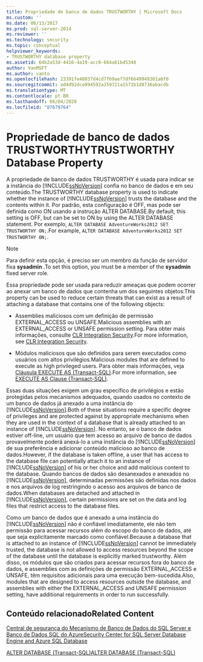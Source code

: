 ```yaml
---
title: Propriedade de banco de dados TRUSTWORTHY | Microsoft Docs
ms.custom: ''
ms.date: 06/13/2017
ms.prod: sql-server-2014
ms.reviewer: ''
ms.technology: security
ms.topic: conceptual
helpviewer_keywords:
- TRUSTWORTHY database property
ms.assetid: 64b2a53d-4416-4a19-acc0-664a61b45348
author: VanMSFT
ms.author: vanto
ms.openlocfilehash: 23391fe48037d4cd7f69aef7df6649949301a0f0
ms.sourcegitcommit: ad4d92dce894592a259721a1571b1d8736abacdb
ms.translationtype: MT
ms.contentlocale: pt-BR
ms.lasthandoff: 08/04/2020
ms.locfileid: "87679764"
---
```

# <a name="trustworthy-database-property"></a><span data-ttu-id="5ec11-102">Propriedade de banco de dados TRUSTWORTHY</span><span class="sxs-lookup"><span data-stu-id="5ec11-102">TRUSTWORTHY Database Property</span></span>
  <span data-ttu-id="5ec11-103">A propriedade de banco de dados TRUSTWORTHY é usada para indicar se a instância do [!INCLUDE[ssNoVersion](../../includes/ssnoversion-md.md)] confia no banco de dados e em seu conteúdo.</span><span class="sxs-lookup"><span data-stu-id="5ec11-103">The TRUSTWORTHY database property is used to indicate whether the instance of [!INCLUDE[ssNoVersion](../../includes/ssnoversion-md.md)] trusts the database and the contents within it.</span></span> <span data-ttu-id="5ec11-104">Por padrão, esta configuração é OFF, mas pode ser definida como ON usando a instrução ALTER DATABASE.</span><span class="sxs-lookup"><span data-stu-id="5ec11-104">By default, this setting is OFF, but can be set to ON by using the ALTER DATABASE statement.</span></span> <span data-ttu-id="5ec11-105">Por exemplo, `ALTER DATABASE AdventureWorks2012 SET TRUSTWORTHY ON;`.</span><span class="sxs-lookup"><span data-stu-id="5ec11-105">For example, `ALTER DATABASE AdventureWorks2012 SET TRUSTWORTHY ON;`.</span></span>  
  
> [!NOTE]  
>  <span data-ttu-id="5ec11-106">Para definir esta opção, é preciso ser um membro da função de servidor fixa **sysadmin** .</span><span class="sxs-lookup"><span data-stu-id="5ec11-106">To set this option, you must be a member of the **sysadmin** fixed server role.</span></span>  
  
 <span data-ttu-id="5ec11-107">Essa propriedade pode ser usada para reduzir ameaças que podem ocorrer ao anexar um banco de dados que contenha um dos seguintes objetos:</span><span class="sxs-lookup"><span data-stu-id="5ec11-107">This property can be used to reduce certain threats that can exist as a result of attaching a database that contains one of the following objects:</span></span>  
  
-   <span data-ttu-id="5ec11-108">Assemblies maliciosos com um definição de permissão EXTERNAL_ACCESS ou UNSAFE.</span><span class="sxs-lookup"><span data-stu-id="5ec11-108">Malicious assemblies with an EXTERNAL_ACCESS or UNSAFE permission setting.</span></span> <span data-ttu-id="5ec11-109">Para obter mais informações, consulte [CLR Integration Security](../clr-integration/security/clr-integration-security.md).</span><span class="sxs-lookup"><span data-stu-id="5ec11-109">For more information, see [CLR Integration Security](../clr-integration/security/clr-integration-security.md).</span></span>  
  
-   <span data-ttu-id="5ec11-110">Módulos maliciosos que são definidos para serem executados como usuários com altos privilégios.</span><span class="sxs-lookup"><span data-stu-id="5ec11-110">Malicious modules that are defined to execute as high privileged users.</span></span> <span data-ttu-id="5ec11-111">Para obter mais informações, veja [Cláusula EXECUTE AS &#40;Transact-SQL&#41;](/sql/t-sql/statements/execute-as-clause-transact-sql).</span><span class="sxs-lookup"><span data-stu-id="5ec11-111">For more information, see [EXECUTE AS Clause &#40;Transact-SQL&#41;](/sql/t-sql/statements/execute-as-clause-transact-sql).</span></span>  
  
 <span data-ttu-id="5ec11-112">Essas duas situações exigem um grau específico de privilégios e estão protegidas pelos mecanismos adequados, quando usados no contexto de um banco de dados já anexado a uma instância do [!INCLUDE[ssNoVersion](../../includes/ssnoversion-md.md)].</span><span class="sxs-lookup"><span data-stu-id="5ec11-112">Both of these situations require a specific degree of privileges and are protected against by appropriate mechanisms when they are used in the context of a database that is already attached to an instance of [!INCLUDE[ssNoVersion](../../includes/ssnoversion-md.md)].</span></span> <span data-ttu-id="5ec11-113">No entanto, se o banco de dados estiver off-line, um usuário que tem acesso ao arquivo de banco de dados provavelmente poderá anexá-lo a uma instância do [!INCLUDE[ssNoVersion](../../includes/ssnoversion-md.md)] de sua preferência e adicionar conteúdo malicioso ao banco de dados.</span><span class="sxs-lookup"><span data-stu-id="5ec11-113">However, if the database is taken offline, a user that has access to the database file can potentially attach it to an instance of [!INCLUDE[ssNoVersion](../../includes/ssnoversion-md.md)] of his or her choice and add malicious content to the database.</span></span> <span data-ttu-id="5ec11-114">Quando bancos de dados são desanexados e anexados no [!INCLUDE[ssNoVersion](../../includes/ssnoversion-md.md)], determinadas permissões são definidas nos dados e nos arquivos de log restringindo o acesso aos arquivos de banco de dados.</span><span class="sxs-lookup"><span data-stu-id="5ec11-114">When databases are detached and attached in [!INCLUDE[ssNoVersion](../../includes/ssnoversion-md.md)], certain permissions are set on the data and log files that restrict access to the database files.</span></span>  
  
 <span data-ttu-id="5ec11-115">Como um banco de dados que é anexado a uma instância do [!INCLUDE[ssNoVersion](../../includes/ssnoversion-md.md)] não é confiável imediatamente, ele não tem permissão para acessar recursos além do escopo do banco de dados, até que seja explicitamente marcado como confiável.</span><span class="sxs-lookup"><span data-stu-id="5ec11-115">Because a database that is attached to an instance of [!INCLUDE[ssNoVersion](../../includes/ssnoversion-md.md)] cannot be immediately trusted, the database is not allowed to access resources beyond the scope of the database until the database is explicitly marked trustworthy.</span></span> <span data-ttu-id="5ec11-116">Além disso, os módulos que são criados para acessar recursos fora do banco de dados, e assemblies com as definições de permissão EXTERNAL_ACCESS e UNSAFE, têm requisitos adicionais para uma execução bem-sucedida.</span><span class="sxs-lookup"><span data-stu-id="5ec11-116">Also, modules that are designed to access resources outside the database, and assemblies with either the EXTERNAL_ACCESS and UNSAFE permission setting, have additional requirements in order to run successfully.</span></span>  
  
## <a name="related-content"></a><span data-ttu-id="5ec11-117">Conteúdo relacionado</span><span class="sxs-lookup"><span data-stu-id="5ec11-117">Related Content</span></span>  
 [<span data-ttu-id="5ec11-118">Central de segurança do Mecanismo de Banco de Dados do SQL Server e Banco de Dados SQL do Azure</span><span class="sxs-lookup"><span data-stu-id="5ec11-118">Security Center for SQL Server Database Engine and Azure SQL Database</span></span>](security-center-for-sql-server-database-engine-and-azure-sql-database.md)  
  
 [<span data-ttu-id="5ec11-119">ALTER DATABASE &#40;Transact-SQL&#41;</span><span class="sxs-lookup"><span data-stu-id="5ec11-119">ALTER DATABASE &#40;Transact-SQL&#41;</span></span>](/sql/t-sql/statements/alter-database-transact-sql)  
  
  
